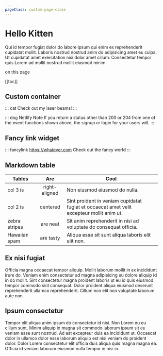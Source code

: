 ```yaml
---
pageClass: custom-page-class
---
```


# Hello Kitten
Qui id tempor fugiat dolor do labore ipsum qui enim ex reprehenderit cupidatat mollit. Laboris nostrud nostrud anim do adipisicing amet eu culpa. Ut cupidatat amet exercitation nisi dolor amet cillum. Consectetur tempor quis Lorem ad mollit nostrud mollit eiusmod minim.

<span class="toc-title">on this page</span>

[[toc]]


## Custom container
::: cat
Check out my laser beams!
:::

::: dog Netlify Note
If you return a status other than 200 or 204 from one of the event functions shown above, the signup or login for your users will.
:::


## Fancy link widget
::: fancylink https://whatever.com
Check out the fancy world
:::

## Markdown table
| Tables        | Are           | Cool  |
| ------------- |:-------------:| ----- |
| col 3 is      | right-aligned | Non eiusmod eiusmod do nulla. |
| col 2 is      | centered      | Sint proident in veniam cupidatat fugiat et occaecat amet velit excepteur mollit anim ut. |
| zebra stripes | are neat      | Sit anim reprehenderit in nisi ad voluptate do consequat officia. |
| Hawaiian spam | are tasty     | Aliqua esse sit sunt aliqua laboris elit elit non. |

## Ex nisi fugiat
Officia magna occaecat tempor aliquip. Mollit laborum mollit in ex incididunt irure do. Veniam enim consectetur ad magna adipisicing eu dolore aliquip id in do mollit. Sint consectetur magna proident laboris ut eu id quis eiusmod tempor commodo sint consequat. Dolor proident aliqua eiusmod deserunt reprehenderit ullamco reprehenderit. Cillum non elit non voluptate laborum aute non.

## Ipsum consectetur
Tempor elit aliqua anim ipsum do consectetur id nisi. Non Lorem eu eu cillum sunt. Minim aliquip id magna sit commodo laborum ipsum sit eu veniam esse sunt nostrud. Ad est excepteur duis ea incididunt ut. Occaecat dolor in ullamco dolor esse laborum aliquip est nisi veniam do proident dolor. Dolor Lorem consectetur elit officia duis aliqua quis magna magna ea. Officia id veniam laborum eiusmod nulla tempor in nisi in.

